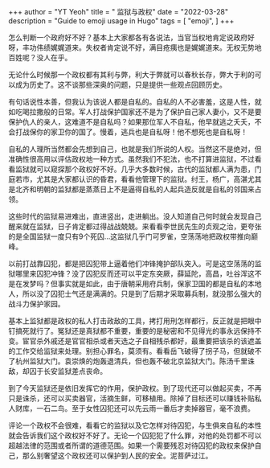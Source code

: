 +++
author = "YT Yeoh"
title = " 监狱与政权"
date = "2022-03-28"
description = "Guide to emoji usage in Hugo"
tags = [
    "emoji",
]
+++


怎么判断一个政府好不好？基本上大家都各有各说法，当官当权地肯定说政府好呀，丰功伟绩娓娓道来。失权者肯定说不好，满目疮痍也是娓娓道来。无权无势地百姓呢？没人在乎。

无论什么时候那一个政权都有其利与弊，利大于弊就可以春秋长存，弊大于利的可以成为历史了。这不谈那些深奥的问题，只是提供一些观点回顾历史。

有句话说性本善，但我认为该说人都是自私的。自私的人不必害羞，这是人性，就如吃喝拉撒般的日常。军人打战保护国家还不是为了保护自己家人妻小，又不是要保护仇人的亲人，这难道不是自私吗？如果那位军人不自私，他早就逃之夭夭，不会打战保你的家卫你的国了。慢着，逃兵也是自私呀！他不想死也是自私呀！

自私的人理所当然都会先想到自己，也就是我们所说的人权。当然这不是绝对，但准确性很高用以评估政权地一种方式。虽然我们不犯法，也不打算进监狱，不过看看监狱就可以窥探那个政权好不好。几乎大多数时候，古代的监狱都人满为患，门庭若市，尤其是大家都认识的昏君，看看他管理下的监狱。纣王，杨广，高湛尤其是北齐和明朝的监狱都是蒸蒸日上不是逼得自私的人起兵造反就是自私的邻国来占领。

这些时代的监狱易进难出，直进竖出，走进躺出。没人知道自己何时就会发现自己醒来就在监狱，日子肯定都过得战战兢兢。来看看李世民先生的贞观之治，更夸张的是全国监狱一度只有9个死囚…这监狱几乎门可罗雀，空荡荡地把政权带推向巅峰。

以前打战靠囚犯，都是把囚犯带上逼着他们冲锋掩护部队突入。可是这空荡荡的监狱哪里来囚犯冲锋？没了囚犯反而还可以平定东突厥，薛延陀，高昌，吐谷浑这不是在发梦吗？但事实就是如此，由于唐朝采用府兵制，保家卫国的都是自私的本地人，所以没了囚犯士气还是满满的。只是到了后期才采取募兵制，就没那么强大的战斗力保护家园。

基本上监狱都是政权的私人打击政敌的工具，拷打用刑怎样都行，反正就是把眼中钉搞死就行了。冤狱还是真狱都不重要，重要的是秘密和不见得光的事永远保持不变。宦官杀外戚还是官官相杀或者天选之子自相残杀都好，最重要把该杀的该遮盖的工作交给监狱来处理。别担心罪名，莫须有。看看岳飞破得了拐子马，但就破不了杭州监狱大门。袁崇焕的炮轰退清兵，但也轰不破北京监狱大门。陈汤千里诛敌，却囚于长安监狱差点丧命。

到了今天监狱还是依旧发挥它的作用，保护政权。到了现代还可以做起买卖，不再只是诛杀，还可以买卖器官，活摘生鲜，可移植用。除掉了目标还可以赚钱补贴私人财库，一石二鸟。至于女性囚犯还可以先云雨一番后才卖掉器官，毫不浪费。

评论一个政权不会很难，看看它的监狱以及它怎样对待囚犯，与生俱来自私的本性就会告诉我们这个政权好不好了。无论一个囚犯犯了什么罪，对他的处罚都不可以超越法律的范围或者所谓的道德范围。如果一个需要残忍对待囚犯的政权来保护自己，那么别奢望这个政权还可以保护到人民的安全。泥菩萨过江。
